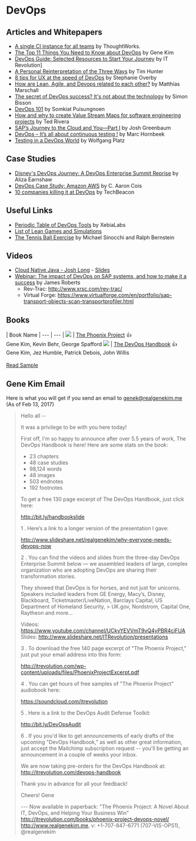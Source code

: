 # DevOps

## Articles and Whitepapers

- [A single CI instance for all teams](https://www.thoughtworks.com/radar/techniques/a-single-ci-instance-for-all-teams) by ThoughtWorks.
- [The Top 11 Things You Need to Know about DevOps](http://images.itrevolution.com/documents/Top_11_DevOps_01_2015.pdf) by Gene Kim
- [DevOps Guide: Selected Resources to Start Your Journey](https://dl.orangedox.com/devops-guide-v1) by IT Revolution]
- [A Personal Reinterpretation of the Three Ways](http://itrevolution.com/a-personal-reinterpretation-of-the-three-ways/) by Tim Hunter
- [8 tips for UX at the speed of DevOps](https://www.hpe.com/h30683/us/en/strategic-business-insights/c/it-operations/business-strategy/8-tips-for-ux-at-the-speed-of-devops.html) by Stephanie Overby
- [How are Lean, Agile, and Devops related to each other?](http://www.agileweboperations.com/lean-agile-devops-related) by Matthias Marschall
- [The secret of DevOps success? It's not about the technology](http://www.zdnet.com/article/the-secret-of-devops-success-its-not-about-the-technology/) by Simon Bisson
- [DevOps 101](https://www.slideshare.net/up1/devops-101-64995386) by Somkiat Puisungnoen
- [How and why to create Value Stream Maps for software engineering projects](https://www.ibm.com/developerworks/rational/library/10/howandwhytocreatevaluestreammapsforswengineerprojects/) by Ted Rivera
- [SAP’s Journey to the Cloud and You—Part I](https://www.asug.com/news/saps-journey-to-the-cloud-and-you-part-i) by Josh Greenbaum
- [DevOps – It’s all about continuous testing !](https://devops.com/devops-continuous-testing/) by Marc Hornbeek
- [Testing in a DevOps World](https://www.sogeti.nl/sites/default/files/Testing%20in%20a%20DevOps%20World-Wolfgang%20Platz-Tricentis%20-QAD16.pdf) by Wolfgang Platz

## Case Studies

- [Disney's DevOps Journey: A DevOps Enterprise Summit Reprise](https://puppet.com/blog/disney-s-devops-journey-a-devops-enterprise-summit-reprise) by Aliza Earnshaw
- [DevOps Case Study: Amazon AWS](https://insights.sei.cmu.edu/devops/2015/02/devops-case-study-amazon-aws.html) by C. Aaron Cois
- [10 companies killing it at DevOps](https://techbeacon.com/10-companies-killing-it-devops) by TechBeacon

## Useful Links

- [Periodic Table of DevOps Tools](https://xebialabs.com/periodic-table-of-devops-tools/) by XebiaLabs
- [List of Lean Games and Simulations](http://www.leansimulations.org/p/huge-list-of-free-lean-games.html)
- [The Tennis Ball Exercise](http://leaninsider.productivitypress.com/2008/12/tennis-ball-exercise.html) by Michael Sinocchi and Ralph Bernstein

## Videos

- [Cloud Native Java - Josh Long](https://www.youtube.com/watch?v=5q8B6lYhFvE) - [Slides](http://www.slideshare.net/SpringCentral/cloud-native-java)
- [Webinar: The impact of DevOps on SAP systems, and how to make it a success](http://www.basistechnologies.com/webinar-the-impact-of-DevOps-on-SAP-systems) by James Roberts
  - Rev-Trac: http://www.xrsc.com/rev-trac/
  - Virtual Forge: https://www.virtualforge.com/en/portfolio/sap-transport-objects-scan-transportprofiler.html

## Books
 | Book Name |
--- | --- |
![](http://akamaicovers.oreilly.com/images/9780988262508/cat.gif) | [The Phoenix Project](http://shop.oreilly.com/product/9780988262508.do) :+1: <br /> Gene Kim, Kevin Behr, George Spafford 
![](http://akamaicovers.oreilly.com/images/9781942788003/cat.gif) | [The DevOps Handbook](http://shop.oreilly.com/product/9781942788003.do) :+1: <br /> Gene Kim, Jez Humble, Patrick Debois, John Willis <br /><br />[Read Sample](http://images.itrevolution.com/documents/The_Phoenix_Project_excerpt.pdf)

## Gene Kim Email

Here is what you will get if you send an email to [genek@realgenekim.me](mailto:genek@realgenekim.me?subject=devops) (As of Feb 13, 2017)

> Hello all -- 
> 
> It was a privilege to be with you here today! 
> 
> First off, I'm so happy to announce after over 5.5 years of work, The DevOps Handbook is here! Here are some stats on the book: 
> 
> - 23 chapters 
> - 48 case studies 
> - 98,124 words 
> - 48 images 
> - 503 endnotes 
> - 192 footnotes 
> 
> To get a free 130 page excerpt of The DevOps Handbook, just click here: 
> 
> http://bit.ly/handbookslide 
> 
> 1 . Here’s a link to a longer version of the presentation I gave: 
> 
> http://www.slideshare.net/realgenekim/why-everyone-needs-devops-now 
> 
> 2 . You can find the videos and slides from the three-day DevOps Enterprise Summit below — we assembled leaders of large, complex organization who are adopting DevOps are sharing their transformation stories. 
> 
> They showed that DevOps is for horses, and not just for unicorns. Speakers included leaders from GE Energy, Macy’s, Disney, Blackboard, Ticketmaster/LiveNation, Barclays Capital, US Department of Homeland Security, > UK.gov, Nordstrom, Capital One, Raytheon and more… 
> 
> Videos: https://www.youtube.com/channel/UCkyYEVVmT9vQ4yPBR4ciFUA 
> Slides: http://www.slideshare.net/ITRevolution/presentations 
> 
> 3 . To download the free 140 page excerpt of "The Phoenix Project," just put your email address into this form: 
> 
> http://itrevolution.com/wp-content/uploads/files/PhoenixProjectExcerpt.pdf 
> 
> 4 . You can get hours of free samples of "The Phoenix Project" audiobook here: 
> 
> https://soundcloud.com/itrevolution 
> 
> 5 . Here is a link to the DevOps Audit Defense Toolkit: 
> 
> http://bit.ly/DevOpsAudit 
> 
> 6 . If you you'd like to get announcements of early drafts of the upcoming "DevOps Handbook,” as well as other great information, just accept the Mailchimp subscription request -- you'll be getting an announcement in a couple of weeks your inbox. 
> 
> We are now taking pre-orders for the DevOps Handbook at: 
> http://itrevolution.com/devops-handbook 
> 
> Thank you in advance for all your feedback! 
> 
> Cheers! 
> Gene 
>
> \--- 
> Now available in paperback: "The Phoenix Project: A Novel About IT, DevOps, and Helping Your Business Win" 
> http://itrevolution.com/books/phoenix-project-devops-novel/ 
> http://www.realgenekim.me, v: +1-707-847-6771 (707-VIS-OPS1), @realgenekim 

